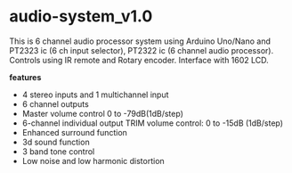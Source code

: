 # audio-system_v1.0

This is 6 channel audio processor system using
Arduino Uno/Nano and PT2323 ic (6 ch input selector),
PT2322 ic (6 channel audio processor).
Controls using IR remote and Rotary encoder.
Interface with 1602 LCD.

**features**

* 4 stereo inputs and 1 multichannel input
* 6 channel outputs
* Master volume control 0 to -79dB(1dB/step)
* 6-channel individual output TRIM volume control: 0 to -15dB (1dB/step)
* Enhanced surround function
* 3d sound function
* 3 band tone control
* Low noise and low harmonic distortion

